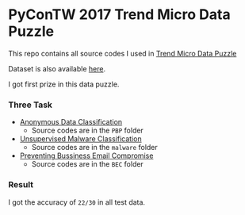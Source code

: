 # PyConTW 2017 Trend Micro Data Puzzle

This repo contains all source codes I used in [Trend Micro Data Puzzle](https://docs.google.com/document/d/1velo-U2rlqoU1g-_RoWNOBAaYDZGS3eGn5n1nzSJL4o/edit#)

Dataset is also available [here](https://tbrain.trendmicro.com.tw/Datasets/DownloadList).

I got first prize in this data puzzle.

### Three Task
- [Anonymous Data Classification](https://github.com/hsiaoyi0504/PyConTW2017_Trend_Micro_Data_Puzzle/tree/master/PBP)
    - Source codes are in the `PBP` folder
- [Unsupervised Malware Classification](https://github.com/hsiaoyi0504/PyConTW2017_Trend_Micro_Data_Puzzle/tree/master/malware)
    - Source codes are in the `malware` folder
- [Preventing Bussiness Email Compromise](https://github.com/hsiaoyi0504/PyConTW2017_Trend_Micro_Data_Puzzle/tree/master/BEC)
    - Source codes are in the `BEC` folder

### Result
I got the accuracy of `22/30` in all test data.
